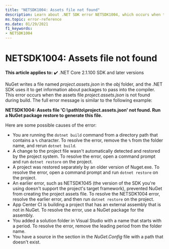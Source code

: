 ```yaml
---
title: "NETSDK1004: Assets file not found"
description: Learn about .NET SDK error NETSDK1004, which occurs when the project.assets.json file is not found.
ms.topic: error-reference
ms.date: 01/29/2021
f1_keywords:
- NETSDK1004
---
```

# NETSDK1004: Assets file not found

**This article applies to:** ✔️ .NET Core 2.1.100 SDK and later versions

NuGet writes a file named *project.assets.json* in the *obj* folder, and the .NET SDK uses it to get information about packages to pass into the compiler. This error occurs when the assets file *project.assets.json* is not found during build. The full error message is similar to the following example:

**NETSDK1004: Assets file 'C:\path\to\project.assets.json' not found. Run a NuGet package restore to generate this file.**

Here are some possible causes of the error:

* You are running the `dotnet build` command from a directory path that contains a `%` character. To resolve the error, remove the `%` from the folder name, and rerun `dotnet build`.
* A change to the project file wasn't automatically detected and restored by the project system. To resolve the error, open a command prompt and run `dotnet restore` on the project.
* A project was restored separately by an older version of Nuget.exe. To resolve the error, open a command prompt and run `dotnet restore` on the project.
* An earlier error, such as NETSDK1045 (the version of the SDK you're using doesn't support the project's target framework), prevented NuGet from creating the project assets file. To resolve the NETSDK1004 error, resolve the earlier error, and then run `dotnet restore` on the project.
* App Center CI is building a project that has an external assembly that is not in NuGet. To resolve the error, use a NuGet package for the assembly.
* You added a solution folder in Visual Studio with a name that starts with a period. To resolve the error, remove the leading period from the folder name.
* You have a source in the <packageSources> section in the *NuGet.Config* file with a path that doesn't exist.
